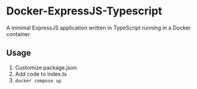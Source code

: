 # Docker-ExpressJS-Typescript
A minimal ExpressJS application written in TypeScript running in a Docker container.

## Usage
1. Customize package.json
2. Add code to index.ts
3. `docker compose up`
